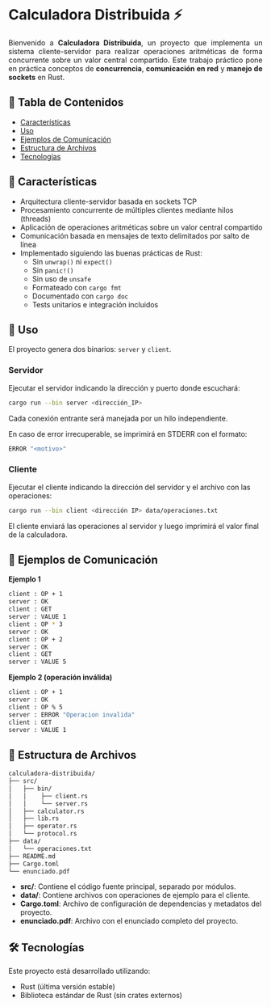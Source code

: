# Calculadora Distribuida ⚡

<p align="justify">
Bienvenido a <b>Calculadora Distribuida</b>, un proyecto que implementa un sistema cliente-servidor para realizar operaciones aritméticas de forma concurrente sobre un valor central compartido.  
Este trabajo práctico pone en práctica conceptos de <b>concurrencia</b>, <b>comunicación en red</b> y <b>manejo de sockets</b> en Rust.
</p>

## 📜 Tabla de Contenidos

- [Características](#características)
- [Uso](#uso)
- [Ejemplos de Comunicación](#ejemplos-de-comunicación)
- [Estructura de Archivos](#estructura-de-archivos)
- [Tecnologías](#tecnologías)

## 🌟 Características

- Arquitectura cliente-servidor basada en sockets TCP
- Procesamiento concurrente de múltiples clientes mediante hilos (threads)
- Aplicación de operaciones aritméticas sobre un valor central compartido
- Comunicación basada en mensajes de texto delimitados por salto de línea
- Implementado siguiendo las buenas prácticas de Rust:
  - Sin `unwrap()` ni `expect()`
  - Sin `panic!()`
  - Sin uso de `unsafe`
  - Formateado con `cargo fmt`
  - Documentado con `cargo doc`
  - Tests unitarios e integración incluidos

## 🚀 Uso

El proyecto genera dos binarios: `server` y `client`.

### Servidor
Ejecutar el servidor indicando la dirección y puerto donde escuchará:
```bash
cargo run --bin server <dirección_IP>
```
Cada conexión entrante será manejada por un hilo independiente.

En caso de error irrecuperable, se imprimirá en STDERR con el formato:
```bash
ERROR "<motivo>"
```

### Cliente
Ejecutar el cliente indicando la dirección del servidor y el archivo con las operaciones:
```bash
cargo run --bin client <dirección IP> data/operaciones.txt
```
El cliente enviará las operaciones al servidor y luego imprimirá el valor final de la calculadora.

## 💬 Ejemplos de Comunicación
**Ejemplo 1**
```bash
client : OP + 1
server : OK
client : GET
server : VALUE 1
client : OP * 3
server : OK
client : OP + 2
server : OK
client : GET
server : VALUE 5
```

**Ejemplo 2 (operación inválida)**
```bash
client : OP + 1
server : OK
client : OP % 5
server : ERROR "Operacion invalida"
client : GET
server : VALUE 1
```

## 📁 Estructura de Archivos

```bash
calculadora-distribuida/
├── src/
│   ├── bin/
│   │    ├── client.rs
│   │    └── server.rs
│   ├── calculator.rs
│   ├── lib.rs
│   ├── operator.rs
│   └── protocol.rs
├── data/
│   └── operaciones.txt
├── README.md
├── Cargo.toml
└── enunciado.pdf
```

* **src/**: Contiene el código fuente principal, separado por módulos.
* **data/**: Contiene archivos con operaciones de ejemplo para el cliente.
* **Cargo.toml**: Archivo de configuración de dependencias y metadatos del proyecto.
* **enunciado.pdf**: Archivo con el enunciado completo del proyecto.

## 🛠️ Tecnologías
Este proyecto está desarrollado utilizando:

* Rust (última versión estable)
* Biblioteca estándar de Rust (sin crates externos)
